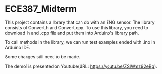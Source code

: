 # ECE387_Midterm
This project contains a library that can do with an ENG sensor.
The library consists of Convert.h and Convert.cpp. To use this library, you need to download .h and .cpp file and put them into Arduino's library path. 

To call methods in the library, we can run test examples ended with .ino in Arduino IDE.

Some changes still need to be made.

The demo1 is presented on Youtube(URL: https://youtu.be/ZSIWmz92eBg).
